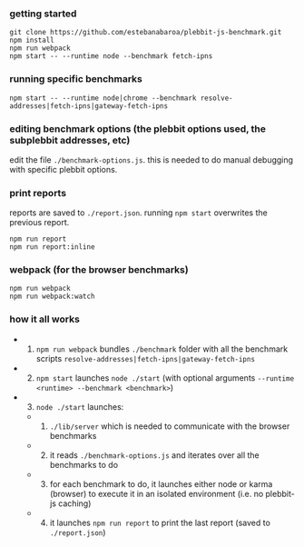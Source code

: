 ### getting started
```
git clone https://github.com/estebanabaroa/plebbit-js-benchmark.git
npm install
npm run webpack
npm start -- --runtime node --benchmark fetch-ipns
```

### running specific benchmarks

```
npm start -- --runtime node|chrome --benchmark resolve-addresses|fetch-ipns|gateway-fetch-ipns
```

### editing benchmark options (the plebbit options used, the subplebbit addresses, etc)

edit the file `./benchmark-options.js`. this is needed to do manual debugging with specific plebbit options.

### print reports

reports are saved to `./report.json`. running `npm start` overwrites the previous report.

```
npm run report
npm run report:inline
```

### webpack (for the browser benchmarks)
```
npm run webpack
npm run webpack:watch
```

### how it all works

- 1. `npm run webpack` bundles `./benchmark` folder with all the benchmark scripts `resolve-addresses|fetch-ipns|gateway-fetch-ipns`
- 2. `npm start` launches `node ./start` (with optional arguments `--runtime <runtime> --benchmark <benchmark>`)
- 3. `node ./start` launches:
  - 1. `./lib/server` which is needed to communicate with the browser benchmarks
  - 2. it reads `./benchmark-options.js` and iterates over all the benchmarks to do
  - 3. for each benchmark to do, it launches either node or karma (browser) to execute it in an isolated environment (i.e. no plebbit-js caching)
  - 4. it launches `npm run report` to print the last report (saved to `./report.json`)
